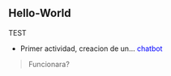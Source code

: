 ## Hello-World
TEST
- Primer actividad, creacion de un... <font color = blue> chatbot </font>
> Funcionara?
